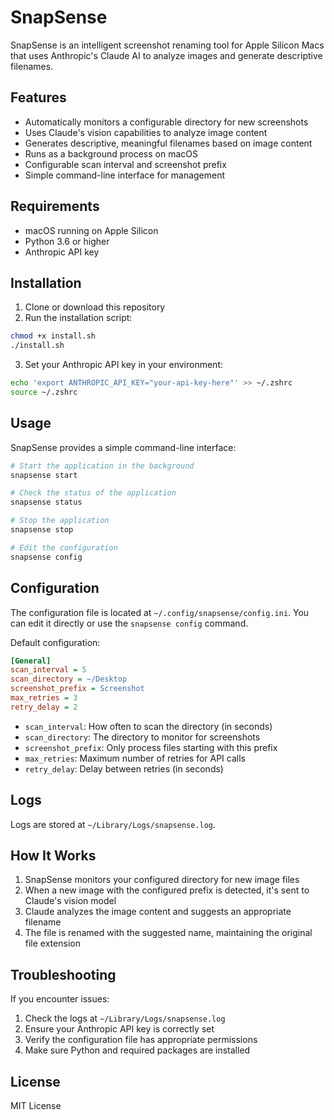 # SnapSense

SnapSense is an intelligent screenshot renaming tool for Apple Silicon Macs that uses Anthropic's Claude AI to analyze images and generate descriptive filenames.

## Features

- Automatically monitors a configurable directory for new screenshots
- Uses Claude's vision capabilities to analyze image content
- Generates descriptive, meaningful filenames based on image content
- Runs as a background process on macOS
- Configurable scan interval and screenshot prefix
- Simple command-line interface for management

## Requirements

- macOS running on Apple Silicon
- Python 3.6 or higher
- Anthropic API key

## Installation

1. Clone or download this repository
2. Run the installation script:

```bash
chmod +x install.sh
./install.sh
```

3. Set your Anthropic API key in your environment:

```bash
echo 'export ANTHROPIC_API_KEY="your-api-key-here"' >> ~/.zshrc
source ~/.zshrc
```

## Usage

SnapSense provides a simple command-line interface:

```bash
# Start the application in the background
snapsense start

# Check the status of the application
snapsense status

# Stop the application
snapsense stop

# Edit the configuration
snapsense config
```

## Configuration

The configuration file is located at `~/.config/snapsense/config.ini`. You can edit it directly or use the `snapsense config` command.

Default configuration:

```ini
[General]
scan_interval = 5
scan_directory = ~/Desktop
screenshot_prefix = Screenshot
max_retries = 3
retry_delay = 2
```

- `scan_interval`: How often to scan the directory (in seconds)
- `scan_directory`: The directory to monitor for screenshots
- `screenshot_prefix`: Only process files starting with this prefix
- `max_retries`: Maximum number of retries for API calls
- `retry_delay`: Delay between retries (in seconds)

## Logs

Logs are stored at `~/Library/Logs/snapsense.log`.

## How It Works

1. SnapSense monitors your configured directory for new image files
2. When a new image with the configured prefix is detected, it's sent to Claude's vision model
3. Claude analyzes the image content and suggests an appropriate filename
4. The file is renamed with the suggested name, maintaining the original file extension

## Troubleshooting

If you encounter issues:

1. Check the logs at `~/Library/Logs/snapsense.log`
2. Ensure your Anthropic API key is correctly set
3. Verify the configuration file has appropriate permissions
4. Make sure Python and required packages are installed

## License

MIT License